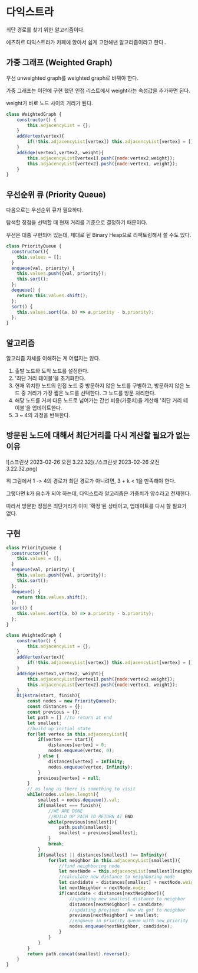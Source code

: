 # 다익스트라

최단 경로를 찾기 위한 알고리즘이다.

에츠허르 다익스트라가 카페에 앉아서 쉽게 고안해낸 알고리즘이라고 한다..



##  가중 그래프 (Weighted Graph)

우선 unweighted graph를 weighted graph로 바꿔야 한다.

가중 그래프는 이전에 구현 했던 인접 리스트에서 weight라는 속성값을 추가하면 된다.

weight가 바로 노드 사이의 거리가 된다.

```javascript
class WeightedGraph {
    constructor() {
        this.adjacencyList = {};
    }
    addVertex(vertex){
        if(!this.adjacencyList[vertex]) this.adjacencyList[vertex] = [];
    }
    addEdge(vertex1,vertex2, weight){
        this.adjacencyList[vertex1].push({node:vertex2,weight});
        this.adjacencyList[vertex2].push({node:vertex1, weight});
    }
}
```



## 우선순위 큐 (Priority Queue)

다음으로는 우선순위 큐가 필요하다.

탐색할 정점을 선택할 때 현재 거리를 기준으로 결정하기 때문이다.

우선은 대충 구현되어 있는데, 제대로 된 Binary Heap으로 리팩토링해서 쓸 수도 있다.

```javascript
class PriorityQueue {
  constructor(){
    this.values = [];
  }
  enqueue(val, priority) {
    this.values.push({val, priority});
    this.sort();
  };
  dequeue() {
    return this.values.shift();
  };
  sort() {
    this.values.sort((a, b) => a.priority - b.priority);
  };
}
```





## 알고리즘

알고리즘 자체를 이해하는 게 어렵지는 않다.

1. 출발 노드와 도착 노드를 설정한다.
2. '최단 거리 테이블'을 초기화한다.
3. 현재 위치한 노드의 인접 노드 중 방문하지 않은 노드를 구별하고, 방문하지 않은 노드 중 거리가 가장 짧은 노드를 선택한다. 그 노드를 방문 처리한다.
4. 해당 노드를 거쳐 다른 노드로 넘어가는 간선 비용(가중치)을 계산해 '최단 거리 테이블'을 업데이트한다.
5. 3 ~ 4의 과정을 반복한다.



## 방문된 노드에 대해서 최단거리를 다시 계산할 필요가 없는 이유

![스크린샷 2023-02-26 오전 3.22.32](./스크린샷 2023-02-26 오전 3.22.32.png)

위 그림에서 1 -> 4의 경로가 최단 경로가 아니려면, 3 + k < 1을 만족해야 한다.

그렇다면 k가 음수가 되야 하는데, 다익스트라 알고리즘은 가중치가 양수라고 전제한다.

따라서 방문한 정점은 최단거리가 이미 '확정'된 상태이고, 업데이트를 다시 할 필요가 없다.



## 구현

```javascript
class PriorityQueue {
  constructor(){
    this.values = [];
  }
  enqueue(val, priority) {
    this.values.push({val, priority});
    this.sort();
  };
  dequeue() {
    return this.values.shift();
  };
  sort() {
    this.values.sort((a, b) => a.priority - b.priority);
  };
}

class WeightedGraph {
    constructor() {
        this.adjacencyList = {};
    }
    addVertex(vertex){
        if(!this.adjacencyList[vertex]) this.adjacencyList[vertex] = [];
    }
    addEdge(vertex1,vertex2, weight){
        this.adjacencyList[vertex1].push({node:vertex2,weight});
        this.adjacencyList[vertex2].push({node:vertex1, weight});
    }
    Dijkstra(start, finish){
        const nodes = new PriorityQueue();
        const distances = {};
        const previous = {};
        let path = [] //to return at end
        let smallest;
        //build up initial state
        for(let vertex in this.adjacencyList){
            if(vertex === start){
                distances[vertex] = 0;
                nodes.enqueue(vertex, 0);
            } else {
                distances[vertex] = Infinity;
                nodes.enqueue(vertex, Infinity);
            }
            previous[vertex] = null;
        }
        // as long as there is something to visit
        while(nodes.values.length){
            smallest = nodes.dequeue().val;
            if(smallest === finish){
                //WE ARE DONE
                //BUILD UP PATH TO RETURN AT END
                while(previous[smallest]){
                    path.push(smallest);
                    smallest = previous[smallest];
                }
                break;
            }
            if(smallest || distances[smallest] !== Infinity){
                for(let neighbor in this.adjacencyList[smallest]){
                    //find neighboring node
                    let nextNode = this.adjacencyList[smallest][neighbor];
                    //calculate new distance to neighboring node
                    let candidate = distances[smallest] + nextNode.weight;
                    let nextNeighbor = nextNode.node;
                    if(candidate < distances[nextNeighbor]){
                        //updating new smallest distance to neighbor
                        distances[nextNeighbor] = candidate;
                        //updating previous - How we got to neighbor
                        previous[nextNeighbor] = smallest;
                        //enqueue in priority queue with new priority
                        nodes.enqueue(nextNeighbor, candidate);
                    }
                }
            }
        }
        return path.concat(smallest).reverse();     
    }
}
```





